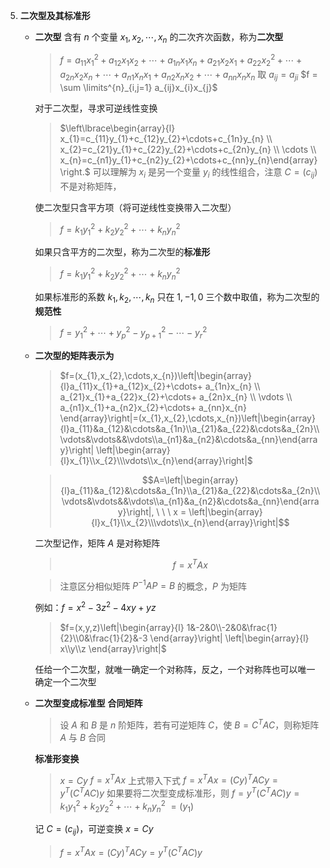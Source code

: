 5. **二次型及其标准形**
    * **二次型**
        含有 $n$ 个变量 $x_{1},x_{2},\cdots,x_{n}$ 的二次齐次函数，称为**二次型**
        >$f=a_{11}x_{1}^{2}+a_{12}x_{1}x_{2}+\cdots+ a_{1n}x_{1}x_{n}+a_{21}x_{2}x_{1}+a_{22}x_{2}^{2}+\cdots+ a_{2n}x_{2}x_{n}+\cdots+a_{n1}x_{n}x_{1}+a_{n2}x_{n}x_{2}+\cdots+ a_{nn}x_{n}x_{n}$
        >取 $a_{ij} = a_{ji}$
        >$f = \sum \limits^{n}_{i,j=1} a_{ij}x_{i}x_{j}$

        对于二次型，寻求可逆线性变换
        >$\left\lbrace\begin{array}{l} x_{1}=c_{11}y_{1}+c_{12}y_{2}+\cdots+c_{1n}y_{n} \\ x_{2}=c_{21}y_{1}+c_{22}y_{2}+\cdots+c_{2n}y_{n} \\ \cdots \\ x_{n}=c_{n1}y_{1}+c_{n2}y_{2}+\cdots+c_{nn}y_{n}\end{array}\right.$
        >可以理解为 $x_{i}$ 是另一个变量 $y_{i}$ 的线性组合，注意 $C=(c_{ij})$ 不是对称矩阵，

        使二次型只含平方项（将可逆线性变换带入二次型）
        >$f=k_{1}y_{1}^{2}+k_{2}y_{2}^{2}+\cdots+k_{n}y_{n}^{2}$


        如果只含平方的二次型，称为二次型的**标准形**
        >$f=k_{1}y_{1}^{2}+k_{2}y_{2}^{2}+\cdots+k_{n}y_{n}^{2}$

        如果标准形的系数 $k_{1},k_{2},\cdots,k_{n}$ 只在 $1,-1,0$ 三个数中取值，称为二次型的**规范性**
        >$f=y_{1}^{2}+\cdots+y_{p}^{2}-y_{p+1}^{2}-\cdots-y_{r}^{2}$

    * **二次型的矩阵表示为**
        >$f=(x_{1},x_{2},\cdots,x_{n})\left|\begin{array}{l}a_{11}x_{1}+a_{12}x_{2}+\cdots+ a_{1n}x_{n} \\ a_{21}x_{1}+a_{22}x_{2}+\cdots+ a_{2n}x_{n} \\ \vdots \\ a_{n1}x_{1}+a_{n2}x_{2}+\cdots+ a_{nn}x_{n} \end{array}\right|=(x_{1},x_{2},\cdots,x_{n})\left|\begin{array}{l}a_{11}&a_{12}&\cdots&a_{1n}\\a_{21}&a_{22}&\cdots&a_{2n}\\\vdots&\vdots&&\vdots\\a_{n1}&a_{n2}&\cdots&a_{nn}\end{array}\right| \left|\begin{array}{l}x_{1}\\x_{2}\\\vdots\\x_{n}\end{array}\right|$

        >$$A=\left|\begin{array}{l}a_{11}&a_{12}&\cdots&a_{1n}\\a_{21}&a_{22}&\cdots&a_{2n}\\\vdots&\vdots&&\vdots\\a_{n1}&a_{n2}&\cdots&a_{nn}\end{array}\right|, \ \ \ x = \left|\begin{array}{l}x_{1}\\x_{2}\\\vdots\\x_{n}\end{array}\right|$$

        二次型记作，矩阵 $A$ 是对称矩阵
        >$$f=x^{T}Ax$$

        >注意区分相似矩阵 $P^{-1}AP=B$ 的概念，$P$ 为矩阵
        
        例如：$f=x^{2}-3z^{2}-4xy+yz$
        >$f=(x,y,z)\left|\begin{array}{l} 1&-2&0\\-2&0&\frac{1}{2}\\0&\frac{1}{2}&-3 \end{array}\right| \left|\begin{array}{l} x\\y\\z \end{array}\right|$

        任给一个二次型，就唯一确定一个对称阵，反之，一个对称阵也可以唯一确定一个二次型
        
    * **二次型变成标准型**
        **合同矩阵**
        >设 $A$ 和 $B$ 是 $n$ 阶矩阵，若有可逆矩阵 $C$，使 $B=C^{T}AC$，则称矩阵 $A$ 与 $B$ 合同

        **标准形变换**
        >$x=Cy$
        >$f = x^{T}Ax$
        >上式带入下式
        >$f= x^{T}Ax=(Cy)^{T}ACy = y^{T}(C^{T}AC)y$
        >如果要将二次型变成标准形，则
        >$f = y^{T}(C^{T}AC)y = k_{1}y_{1}^{2}+k_{2}y_{2}^{2}+\cdots+k_{n}y_{n}^{2}$
        >$=(y_{1})$

        记 $C=(c_{ij})$，可逆变换 $x=Cy$
        >$f=x^{T}Ax=(Cy)^{T}ACy = y^{T}(C^{T}AC)y$